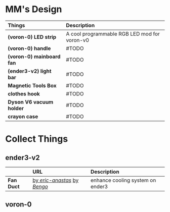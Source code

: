 # MM's Design

| Things                      | Description                                  |
| :-------------------------- | :------------------------------------------- |
| **(voron-0) LED strip**     | A cool programmable RGB LED mod for voron-v0 |
| **(voron-0) handle**        | #TODO                                        |
| **(voron-0) mainboard fan** | #TODO                                        |
| **(ender3-v2) light bar**   | #TODO                                        |
| **Magnetic Tools Box**      | #TODO                                        |
| **clothes hook**            | #TODO                                        |
| **Dyson V6 vacuum holder**  | #TODO                                        |
| **crayon case**             | #TODO                                        |

# Collect Things
## ender3-v2
|              | URL                                                                                                                           | Description                      |
| :----------- | :---------------------------------------------------------------------------------------------------------------------------- | :------------------------------- |
| **Fan Duct** | [by *eric-anastas*](https://www.thingiverse.com/thing:4369859)  [by *Bengo*](https://fl.himi3d.cn/d/254-bengo21-bltouch-flag) | enhance cooling system on ender3 |

## voron-0